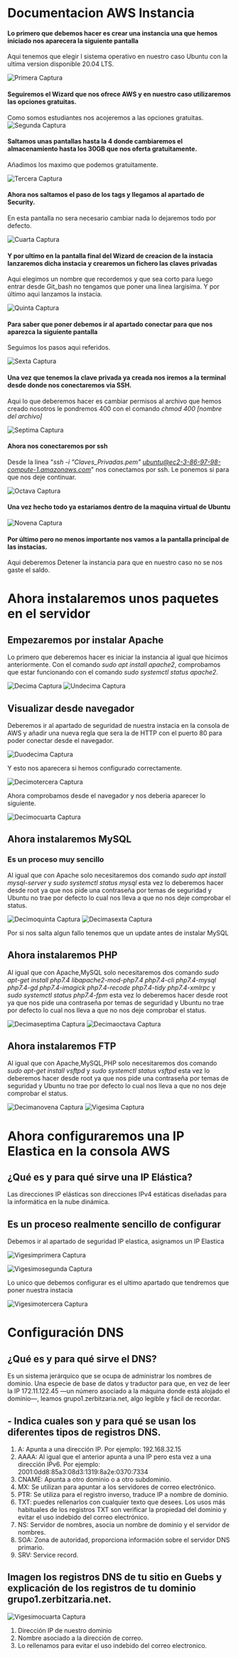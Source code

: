 # Documentacion AWS Instancia
#### Lo primero que debemos hacer es crear una instancia una que hemos iniciado nos aparecera la siguiente pantalla 
Aqui tenemos que elegir l sistema operativo en nuestro caso Ubuntu con la ultima version disponible 20.04 LTS.

![Primera Captura](https://raw.githubusercontent.com/Gaizkaja/dweb_AWS/main/img/Cap1.png)
#### Seguiremos el Wizard que nos ofrece AWS y en nuestro caso utilizaremos las opciones gratuitas.

Como somos estudiantes nos acojeremos a las opciones gratuitas.
![Segunda Captura](img/Cap2.png)

#### Saltamos unas pantallas hasta la 4 donde cambiaremos el almacenamiento hasta los 30GB que nos oferta gratuitamente.

Añadimos los maximo que podemos gratuitamente.

![Tercera Captura](img/Cap3.png)

#### Ahora nos saltamos el paso de los tags y llegamos al apartado de Security.

En esta pantalla no sera necesario cambiar nada lo dejaremos todo por defecto.

![Cuarta Captura](img/Cap4.png)

#### Y por ultimo en la pantalla final del Wizard de creacion de la instacia lanzaremos dicha instacia y crearemos un fichero las claves privadas

Aqui elegimos un nombre que recordemos y que sea corto para luego entrar desde Git_bash no tengamos que poner una linea largisima. Y por último aqui lanzamos la instacia.

![Quinta Captura](img/Cap5.png)

#### Para saber que poner debemos ir al apartado conectar para que nos aparezca la siguiente pantalla 

Seguimos los pasos aqui referidos.

![Sexta Captura ](img/Cap9.png)

#### Una vez que tenemos la clave privada ya creada nos iremos a la terminal desde donde nos conectaremos via SSH.

Aqui lo que deberemos hacer es cambiar permisos al archivo que hemos creado nosotros le pondremos 400 con el comando *chmod 400 [nombre del archivo]*

![Septima Captura ](img/Cap6.png)

#### Ahora nos conectaremos por ssh

Desde la linea "*ssh -i "Claves_Privadas.pem" ubuntu@ec2-3-86-97-98-compute-1.amazonaws.com*" nos conectamos por ssh.
Le ponemos si para que nos deje continuar.

![Octava Captura ](img/Cap7.png)

#### Una vez hecho todo ya estariamos dentro de la maquina virtual de Ubuntu

![Novena Captura ](img/Cap8.png)

#### Por último pero no menos importante nos vamos a la pantalla principal de las instacias.
Aqui deberemos Detener la instancia para que en nuestro caso no se nos gaste el saldo.

# Ahora instalaremos unos paquetes en el servidor

## Empezaremos por instalar Apache

Lo primero que deberemos hacer es iniciar la instancia al igual que hicimos anteriormente. Con el comando *sudo apt install apache2*, comprobamos que estar funcionando con el comando *sudo systemctl status apache2*.

![Decima Captura ](img/Cap_Apache1.png)
![Undecima Captura ](img/Cap_Apache2.png)

## Visualizar desde navegador

Deberemos ir al apartado de seguridad de nuestra instacia en la consola de AWS y añadir una nueva regla que sera la de HTTP con el puerto 80 para poder conectar desde el navegador.

![Duodecima Captura ](img/Cap_Apache5.png)

Y esto nos aparecera si hemos configurado correctamente.

![Decimotercera Captura ](img/Cap_Apache3.png)

Ahora comprobamos desde el navegador y nos deberia aparecer lo siguiente.

![Decimocuarta Captura ](img/Cap_Apache4.png)

## Ahora instalaremos MySQL

### Es un proceso muy sencillo

Al igual que con Apache solo necesitaremos dos comando *sudo apt install mysql-server* y *sudo systemctl status mysql* esta vez lo deberemos hacer desde root ya que nos pide una contraseña por temas de seguridad y Ubuntu no trae por defecto lo cual nos lleva a que no nos deje comprobar el status.

![Decimoquinta Captura ](img/Cap_Mysql1.png)
![Decimasexta Captura ](img/Cap_Mysql2.png)

Por si nos salta algun fallo tenemos que un update antes de instalar MySQL

## Ahora instalaremos PHP

Al igual que con Apache,MySQL solo necesitaremos dos comando *sudo apt-get install php7.4 libapache2-mod-php7.4 php7.4-cli php7.4-mysql php7.4-gd php7.4-imagick php7.4-recode php7.4-tidy php7.4-xmlrpc* y *sudo systemctl status php7.4-fpm* esta vez lo deberemos hacer desde root ya que nos pide una contraseña por temas de seguridad y Ubuntu no trae por defecto lo cual nos lleva a que no nos deje comprobar el status.

![Decimaseptima Captura ](img/Cap_PHP1.png)
![Decimaoctava Captura ](img/Cap_PHP2.png)

## Ahora instalaremos FTP

Al igual que con Apache,MySQL,PHP solo necesitaremos dos comando *sudo apt-get install vsftpd* y *sudo systemctl status vsftpd* esta vez lo deberemos hacer desde root ya que nos pide una contraseña por temas de seguridad y Ubuntu no trae por defecto lo cual nos lleva a que no nos deje comprobar el status.

![Decimanovena Captura ](img/Cap_Vsftp1.png)
![Vigesima Captura ](img/Cap_Vsftp2.png)

# Ahora configuraremos una IP Elastica en la consola AWS

## ¿Qué es y para qué sirve una IP Elástica?

Las direcciones IP elásticas son direcciones IPv4 estáticas diseñadas para la informática en la nube dinámica.

## Es un proceso realmente sencillo de configurar

Debemos ir al apartado de seguridad IP elastica, asignamos un IP Elastica

![Vigesimprimera Captura ](img/Cap_IpElastic.png)

![Vigesimosegunda Captura ](img/Cap_IpElastic1.png)

Lo unico que debemos configurar es el ultimo apartado que tendremos que poner nuestra instacia 

![Vigesimotercera Captura ](img/Cap_IpElastic2.png)




# Configuración DNS

## ¿Qué es y para qué sirve el DNS?

Es un sistema jerárquico que se ocupa de administrar los nombres de dominio. Una especie de base de datos y traductor para que, en vez de leer la IP 172.11.122.45 —un número asociado a la máquina donde está alojado el dominio—, leamos grupo1.zerbitzaria.net, algo legible y fácil de recordar.

## - Indica cuales son y para qué se usan los diferentes tipos de registros DNS.

1. A: Apunta a una dirección IP. Por ejemplo: 192.168.32.15  
2. AAAA: Al igual que el anterior apunta a una IP pero esta vez a una dirección IPv6. Por ejemplo: 2001:0dd8:85a3:08d3:1319:8a2e:0370:7334  
3. CNAME: Apunta a otro dominio o a otro subdominio.   
4. MX: Se utilizan para apuntar a los servidores de correo electrónico.  
5. PTR: Se utiliza para  el registro inverso, traduce IP a nombre de dominio. 
6. TXT: puedes rellenarlos con cualquier texto que desees. Los usos más habituales de los registros TXT son verificar la propiedad del dominio y evitar el uso indebido del correo electrónico. 
7. NS: Servidor de nombres, asocia un nombre de dominio y el servidor de nombres.
8. SOA: Zona de autoridad, proporciona información sobre el servidor DNS primario.  
9. SRV: Service record.  

## Imagen los registros DNS de tu sitio en Guebs y explicación de los registros de tu dominio grupo1.zerbitzaria.net.

![Vigesimocuarta Captura ](img/Cap_DNS1.png)

1. Dirección IP de nuestro dominio 
2. Nombre asociado a la dirección de correo.
3. Lo rellenamos para evitar el uso indebido del correo electronico.

